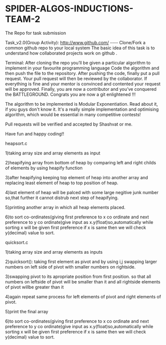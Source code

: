 # SPIDER-ALGOS-INDUCTIONS-TEAM-2
The Repo for task submission

Task_v2.0(Group Activity): http://www.github.com/ ---- Clone/Fork a common github repo to your local system The basic idea of this task is to understand how collaborated projects work on github .

Terminal: After cloning the repo you’ll be given a particular algorithm to implement in your favourite programming language Code the algorithm and then push the file to the repository. After pushing the code, finally put a pull request. Your pull request will then be reviewed by the collaborator. If everything is fine and your mentor is convinced and contented your request will be approved. Finally, you are now a contributor and you’ve conquered the BATTLEGROUND. Congrats you are now a git enlightened !!!

The algorithm to be implemented is Modular Exponentiation. Read about it, if you guys don't know it. It's a really simple implementation and optimising algorithm, which would be essential in many competitive contests!

Pull requests will be verified and accepted by Shashvat or me.

Have fun and happy coding!!



heapsort.c

1)taking array size and array elements as input

2)heapifying array from bottom of heap by comparing left and right  childs of elements by using heapify function

3)after heapifying keeping top element of heap into another array and replacing least element of heap to top position of heap.

4)last element of heap will be palced with some large negitive junk number so,that further it cannot distrub next step of heapifying.

5)printing another array in which all heap elements placed.

6)to sort co-ordinates(giving first preference to x co ordinate and next preference to y co ordinate)give input as x.y(float)so,automatically while sorting x will be given first preference if x is same then we will check y(decimal) value to sort.


quicksort.c

1)taking array size  and array elements as inputs

2)quicksort(): taking first element as pivot and by using i,j swapping larger numbers on left side of pivot with smaller numbers on rightside.

3)swapping pivot to its apropriate position from first position. so that all numbers on leftside of pivot will be smaller than it and all rightside elements of pivot willbe greater than it

4)again repeat same process for left elements of pivot and right elements of pivot.

5)print the final array

6)to sort co-ordinates(giving first preference to x co ordinate and next preference to y co ordinate)give input as x.y(float)so,automatically while sorting x will be given first preference if x is same then we will check y(decimal) value to sort.
